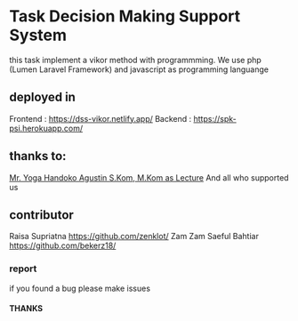 # Task Decision Making Support System

this task implement a vikor method with programmming.
We use php (Lumen Laravel Framework) and javascript as programming languange

## deployed in
Frontend : https://dss-vikor.netlify.app/
Backend : https://spk-psi.herokuapp.com/

## thanks to: 
[Mr. Yoga Handoko Agustin S.Kom, M.Kom as Lecture](https://scholar.google.co.id/citations?user=uFTcXoUAAAAJ&hl=id)
And all who supported us

## contributor
Raisa Supriatna https://github.com/zenklot/
Zam Zam Saeful Bahtiar https://github.com/bekerz18/

### report
if you found a bug please make issues 

#### THANKS